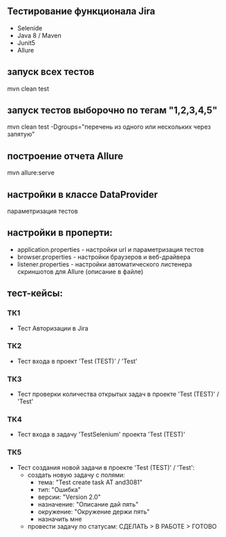 ## Тестирование функционала Jira
* Selenide
* Java 8 / Maven
* Junit5
* Allure

## запуск всех тестов
mvn clean test

## запуск тестов выборочно по тегам "1,2,3,4,5"
mvn clean test -Dgroups="перечень из одного или нескольких через запятую"

## построение отчета Allure
mvn allure:serve

## настройки в классе DataProvider
параметризация тестов

## настройки в проперти:
* application.properties - настройки url и параметризация тестов
* browser.properties - настройки браузеров и веб-драйвера
* listener.properties - настройки автоматического листенера скриншотов для Allure (описание в файле)

## тест-кейсы:
### ТК1
* Тест Авторизации в Jira
### ТК2
* Тест входа в проект 'Test (TEST)' / 'Test'
### ТК3
* Тест проверки количества открытых задач в проекте 'Test (TEST)' / 'Test'
### ТК4
* Тест входа в задачу 'TestSelenium' проекта 'Test (TEST)' 
### ТК5
* Тест создания новой задачи в проекте 'Test (TEST)' / 'Test':
  * создать новую задачу с полями:
    * тема: "Test create task AT and3081"
    * тип: "Ошибка"
    * версии: "Version 2.0"
    * назначение: "Описание дай пять"
    * окружение: "Окружение держи пять"
    * назначить мне
  * провести задачу по статусам: СДЕЛАТЬ > В РАБОТЕ > ГОТОВО

